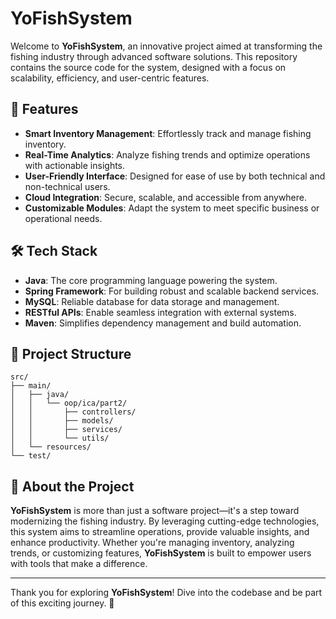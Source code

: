 # YoFishSystem

Welcome to **YoFishSystem**, an innovative project aimed at transforming the fishing industry through advanced software solutions. This repository contains the source code for the system, designed with a focus on scalability, efficiency, and user-centric features.

## 🚀 Features

- **Smart Inventory Management**: Effortlessly track and manage fishing inventory.  
- **Real-Time Analytics**: Analyze fishing trends and optimize operations with actionable insights.  
- **User-Friendly Interface**: Designed for ease of use by both technical and non-technical users.  
- **Cloud Integration**: Secure, scalable, and accessible from anywhere.  
- **Customizable Modules**: Adapt the system to meet specific business or operational needs.  

## 🛠️ Tech Stack

- **Java**: The core programming language powering the system.  
- **Spring Framework**: For building robust and scalable backend services.  
- **MySQL**: Reliable database for data storage and management.  
- **RESTful APIs**: Enable seamless integration with external systems.  
- **Maven**: Simplifies dependency management and build automation.  

## 📂 Project Structure

```
src/
├── main/
│   ├── java/
│   │   └── oop/ica/part2/
│   │       ├── controllers/
│   │       ├── models/
│   │       ├── services/
│   │       └── utils/
│   └── resources/
└── test/
```

## 🌟 About the Project

**YoFishSystem** is more than just a software project—it's a step toward modernizing the fishing industry. By leveraging cutting-edge technologies, this system aims to streamline operations, provide valuable insights, and enhance productivity. Whether you're managing inventory, analyzing trends, or customizing features, **YoFishSystem** is built to empower users with tools that make a difference.

---

Thank you for exploring **YoFishSystem**! Dive into the codebase and be part of this exciting journey. 🎣  

